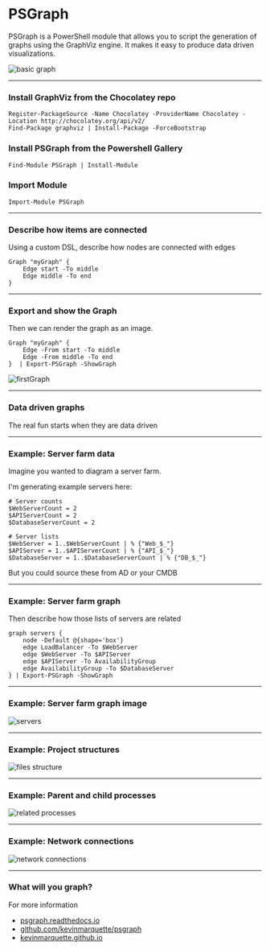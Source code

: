 # PSGraph

PSGraph is a PowerShell module that allows you to script the generation of graphs using the GraphViz engine. It makes it easy to produce data driven visualizations.

![basic graph](https://kevinmarquette.github.io/img/basic.png)

---
### Install GraphViz from the Chocolatey repo

    Register-PackageSource -Name Chocolatey -ProviderName Chocolatey -Location http://chocolatey.org/api/v2/
    Find-Package graphviz | Install-Package -ForceBootstrap

### Install PSGraph from the Powershell Gallery

    Find-Module PSGraph | Install-Module

### Import Module

    Import-Module PSGraph

---

### Describe how items are connected

Using a custom DSL, describe how nodes are connected with edges

    Graph "myGraph" {
        Edge start -To middle
        Edge middle -To end
    }

---

### Export and show the Graph

Then we can render the graph as an image.

    Graph "myGraph" {
        Edge -From start -To middle
        Edge -From middle -To end
    }  | Export-PSGraph -ShowGraph


![firstGraph](http://psgraph.readthedocs.io/en/latest/images/firstGraph.png)

---

### Data driven graphs

The real fun starts when they are data driven

---

### Example: Server farm data

Imagine you wanted to diagram a server farm.

I'm generating example servers here:

    # Server counts
    $WebServerCount = 2
    $APIServerCount = 2
    $DatabaseServerCount = 2

    # Server lists
    $WebServer = 1..$WebServerCount | % {"Web_$_"}
    $APIServer = 1..$APIServerCount | % {"API_$_"}
    $DatabaseServer = 1..$DatabaseServerCount | % {"DB_$_"}

But you could source these from AD or your CMDB

---

### Example: Server farm graph

Then describe how those lists of servers are related

    graph servers {
        node -Default @{shape='box'}
        edge LoadBalancer -To $WebServer
        edge $WebServer -To $APIServer
        edge $APIServer -To AvailabilityGroup
        edge AvailabilityGroup -To $DatabaseServer
    } | Export-PSGraph -ShowGraph 

---

### Example: Server farm graph image

![servers](https://kevinmarquette.github.io/img/servers.png)

---

### Example: Project structures

![files structure](http://psgraph.readthedocs.io/en/latest/images/filesSmall.png)

---

### Example: Parent and child processes

![related processes](http://psgraph.readthedocs.io/en/latest/images/processSmall.png)

---

### Example: Network connections

![network connections](http://psgraph.readthedocs.io/en/latest/images/networkConnection.png)

---

### What will you graph?

For more information

* [psgraph.readthedocs.io](http://psgraph.readthedocs.io)
* [github.com/kevinmarquette/psgraph](https://github.com/kevinmarquette/psgraph)
* [kevinmarquette.github.io](https://kevinmarquette.github.io)